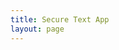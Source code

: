 ```yaml
---
title: Secure Text App
layout: page
---
```


<script setup>
  import ComingSoon from '../../components/ComingSoon.vue'
</script>

<ComingSoon :title="$frontmatter.title"/>
